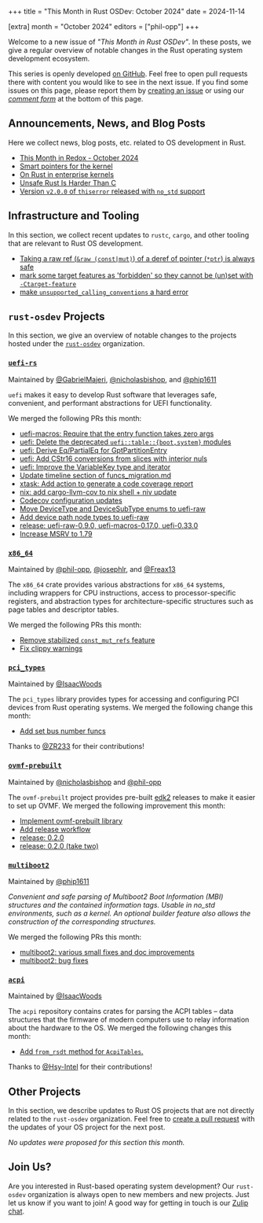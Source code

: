 +++
title = "This Month in Rust OSDev: October 2024"
date = 2024-11-14

[extra]
month = "October 2024"
editors = ["phil-opp"]
+++

Welcome to a new issue of _"This Month in Rust OSDev"_. In these posts, we give a regular overview of notable changes in the Rust operating system development ecosystem.

<!-- more -->

This series is openly developed [on GitHub](https://github.com/rust-osdev/homepage/). Feel free to open pull requests there with content you would like to see in the next issue. If you find some issues on this page, please report them by [creating an issue](https://github.com/rust-osdev/homepage/issues/new) or using our <a href="#comment-form">_comment form_</a> at the bottom of this page.

<!--
    This is a draft for the upcoming "This Month in Rust OSDev (October 2024)" post.
    Feel free to create pull requests against the `next` branch to add your
    content here.
    Please take a look at the past posts on https://rust-osdev.com/ to see the
    general structure of these posts.
-->

## Announcements, News, and Blog Posts

Here we collect news, blog posts, etc. related to OS development in Rust.

<!--
Please follow this template:

- [Title](https://example.com)
  - (optional) Some additional context
-->

- [This Month in Redox - October 2024](https://www.redox-os.org/news/this-month-241031/)
- [Smart pointers for the kernel](https://lwn.net/Articles/992055/)
- [On Rust in enterprise kernels](https://lwn.net/Articles/993337/)
- [Unsafe Rust Is Harder Than C](https://chadaustin.me/2024/10/intrusive-linked-list-in-rust/)
- [Version `v2.0.0` of `thiserror` released with `no_std` support](https://github.com/dtolnay/thiserror/releases/tag/2.0.0)

## Infrastructure and Tooling

In this section, we collect recent updates to `rustc`, `cargo`, and other tooling that are relevant to Rust OS development.

<!--
    Please use the following template:

- [Title](https://example.com)
  - (optional) Some additional context
-->

- [Taking a raw ref (`&raw (const|mut)`) of a deref of pointer (`*ptr`) is always safe](https://github.com/rust-lang/rust/pull/129248)
- [mark some target features as 'forbidden' so they cannot be (un)set with `-Ctarget-feature`](https://github.com/rust-lang/rust/pull/129884)
- [make `unsupported_calling_conventions` a hard error](https://github.com/rust-lang/rust/pull/129935)


## `rust-osdev` Projects

In this section, we give an overview of notable changes to the projects hosted under the [`rust-osdev`](https://github.com/rust-osdev/about) organization.

<!--
    Please use the following template:

    ### [`repo_name`](https://github.com/rust-osdev/repo_name)
    <span class="maintainers">Maintained by [@maintainer_1](https://github.com/maintainer_1)</span>

    The `repo_name` crate ...<<short introduction>>...

    We merged the following changes this month:
    <<changelog, either in list or text form>>
-->

### [`uefi-rs`](https://github.com/rust-osdev/uefi-rs)
<span class="maintainers">Maintained by [@GabrielMajeri](https://github.com/GabrielMajeri), [@nicholasbishop](https://github.com/nicholasbishop), and [@phip1611](https://github.com/phip1611)</span>

`uefi` makes it easy to develop Rust software that leverages safe, convenient,
and performant abstractions for UEFI functionality.

We merged the following PRs this month:

- [uefi-macros: Require that the entry function takes zero args](https://github.com/rust-osdev/uefi-rs/pull/1418)
- [uefi: Delete the deprecated `uefi::table::{boot,system}` modules](https://github.com/rust-osdev/uefi-rs/pull/1417)
- [uefi: Derive Eq/PartialEq for GptPartitionEntry](https://github.com/rust-osdev/uefi-rs/pull/1421)
- [uefi: Add CStr16 conversions from slices with interior nuls](https://github.com/rust-osdev/uefi-rs/pull/1422)
- [uefi: Improve the VariableKey type and iterator](https://github.com/rust-osdev/uefi-rs/pull/1424)
- [Update timeline section of funcs_migration.md](https://github.com/rust-osdev/uefi-rs/pull/1429)
- [xtask: Add action to generate a code coverage report](https://github.com/rust-osdev/uefi-rs/pull/1423)
- [nix: add cargo-llvm-cov to nix shell + niv update](https://github.com/rust-osdev/uefi-rs/pull/1439)
- [Codecov configuration updates](https://github.com/rust-osdev/uefi-rs/pull/1440)
- [Move DeviceType and DeviceSubType enums to uefi-raw](https://github.com/rust-osdev/uefi-rs/pull/1442)
- [Add device path node types to uefi-raw](https://github.com/rust-osdev/uefi-rs/pull/1445)
- [release: uefi-raw-0.9.0, uefi-macros-0.17.0, uefi-0.33.0](https://github.com/rust-osdev/uefi-rs/pull/1446)
- [Increase MSRV to 1.79](https://github.com/rust-osdev/uefi-rs/pull/1448)

<!-- - [fix(deps): update rust crate clap to v4.5.19](https://github.com/rust-osdev/uefi-rs/pull/1408) -->
<!-- - [chore(deps): lock file maintenance](https://github.com/rust-osdev/uefi-rs/pull/1427) -->
<!-- - [chore(deps): update crate-ci/typos action to v1.25.0](https://github.com/rust-osdev/uefi-rs/pull/1425) -->
<!-- - [chore(deps): update cachix/install-nix-action action to v30](https://github.com/rust-osdev/uefi-rs/pull/1428) -->
<!-- - [chore(deps): update crate-ci/typos action to v1.26.0](https://github.com/rust-osdev/uefi-rs/pull/1432) -->
<!-- - [chore(deps): lock file maintenance](https://github.com/rust-osdev/uefi-rs/pull/1433) -->
<!-- - [chore(deps): lock file maintenance](https://github.com/rust-osdev/uefi-rs/pull/1434) -->
<!-- - [chore(deps): lock file maintenance](https://github.com/rust-osdev/uefi-rs/pull/1437) -->
<!-- - [chore(deps): lock file maintenance](https://github.com/rust-osdev/uefi-rs/pull/1444) -->
<!-- - [chore(deps): update crate-ci/typos action to v1.26.8](https://github.com/rust-osdev/uefi-rs/pull/1449) -->
<!-- - [chore(deps): lock file maintenance](https://github.com/rust-osdev/uefi-rs/pull/1451) -->
<!-- - [fix(deps): update rust crate fs-err to v3](https://github.com/rust-osdev/uefi-rs/pull/1452) -->

### [`x86_64`](https://github.com/rust-osdev/x86_64)
<span class="maintainers">Maintained by [@phil-opp](https://github.com/phil-opp), [@josephlr](https://github.com/orgs/rust-osdev/people/josephlr), and [@Freax13](https://github.com/orgs/rust-osdev/people/Freax13)</span>

The `x86_64` crate provides various abstractions for `x86_64` systems, including wrappers for CPU instructions, access to processor-specific registers, and abstraction types for architecture-specific structures such as page tables and descriptor tables.

We merged the following PRs this month:

- [Remove stabilized `const_mut_refs` feature](https://github.com/rust-osdev/x86_64/pull/501)
- [Fix clippy warnings](https://github.com/rust-osdev/x86_64/pull/502)


### [`pci_types`](https://github.com/rust-osdev/pci_types)
<span class="maintainers">Maintained by [@IsaacWoods](https://github.com/IsaacWoods)</span>

The `pci_types` library provides types for accessing and configuring PCI devices from Rust operating systems. We merged the following change this month:

- [Add set bus number funcs](https://github.com/rust-osdev/pci_types/pull/36)

Thanks to [@ZR233](https://github.com/ZR233) for their contributions!


### [`ovmf-prebuilt`](https://github.com/rust-osdev/ovmf-prebuilt)
<span class="maintainers">Maintained by [@nicholasbishop](https://github.com/nicholasbishop) and [@phil-opp](https://github.com/phil-opp)</span>

The `ovmf-prebuilt` project provides pre-built [edk2](https://github.com/tianocore/edk2) releases to make it easier to set up OVMF. We merged the following improvement this month:

- [Implement ovmf-prebuilt library](https://github.com/rust-osdev/ovmf-prebuilt/pull/92)
- [Add release workflow](https://github.com/rust-osdev/ovmf-prebuilt/pull/93)
- [release: 0.2.0](https://github.com/rust-osdev/ovmf-prebuilt/pull/96)
- [release: 0.2.0 (take two)](https://github.com/rust-osdev/ovmf-prebuilt/pull/98)


<!-- - [chore(deps): lock file maintenance](https://github.com/rust-osdev/ovmf-prebuilt/pull/89) -->
<!-- - [chore(deps): lock file maintenance](https://github.com/rust-osdev/ovmf-prebuilt/pull/90) -->
<!-- - [chore(deps): lock file maintenance](https://github.com/rust-osdev/ovmf-prebuilt/pull/91) -->
<!-- - [chore(deps): lock file maintenance](https://github.com/rust-osdev/ovmf-prebuilt/pull/95) -->
<!-- - [chore(deps): lock file maintenance](https://github.com/rust-osdev/ovmf-prebuilt/pull/97) -->
<!-- - [chore(deps): lock file maintenance](https://github.com/rust-osdev/ovmf-prebuilt/pull/99) -->
<!-- - [chore(deps): lock file maintenance](https://github.com/rust-osdev/ovmf-prebuilt/pull/100) -->

### [`multiboot2`](https://github.com/rust-osdev/multiboot2)
<span class="maintainers">Maintained by [@phip1611](https://github.com/phip1611)</span>

_Convenient and safe parsing of Multiboot2 Boot Information (MBI) structures and
the contained information tags. Usable in no_std environments, such as a kernel.
An optional builder feature also allows the construction of the corresponding
structures._

We merged the following PRs this month:

<!-- - [build(deps): bump crate-ci/typos from 1.24.3 to 1.25.0](https://github.com/rust-osdev/multiboot2/pull/242) -->
<!-- - [build(deps): bump cachix/install-nix-action from V27 to 29](https://github.com/rust-osdev/multiboot2/pull/241) -->
- [multiboot2: various small fixes and doc improvements](https://github.com/rust-osdev/multiboot2/pull/245)
- [multiboot2: bug fixes](https://github.com/rust-osdev/multiboot2/pull/246)


### [`acpi`](https://github.com/rust-osdev/acpi)
<span class="maintainers">Maintained by [@IsaacWoods](https://github.com/IsaacWoods)</span>

The `acpi` repository contains crates for parsing the ACPI tables – data structures that the firmware of modern computers use to relay information about the hardware to the OS. We merged the following changes this month:

- [Add `from_rsdt` method for `AcpiTables`.](https://github.com/rust-osdev/acpi/pull/222)

Thanks to [@Hsy-Intel](https://github.com/Hsy-Intel) for their contributions!


## Other Projects

In this section, we describe updates to Rust OS projects that are not directly related to the `rust-osdev` organization. Feel free to [create a pull request](https://github.com/rust-osdev/homepage/pulls) with the updates of your OS project for the next post.

<!--
    Please use the following template:

    ### [`owner_name/repo_name`](https://github.com/rust-osdev/owner_name/repo_name)
    <span class="maintainers">(Section written by [@your_github_name](https://github.com/your_github_name))</span>

    ...<<your project updates>>...
-->

_No updates were proposed for this section this month._

## Join Us?

Are you interested in Rust-based operating system development? Our `rust-osdev` organization is always open to new members and new projects. Just let us know if you want to join! A good way for getting in touch is our [Zulip chat](https://rust-osdev.zulipchat.com).

